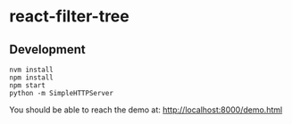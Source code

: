 # react-filter-tree

## Development

```
nvm install
npm install
npm start
python -m SimpleHTTPServer
```

You should be able to reach the demo at: [http://localhost:8000/demo.html](http://localhost:8000/demo.html)
